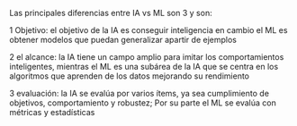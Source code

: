 Las principales diferencias entre IA vs ML son 3 y son:

1 Objetivo: el objetivo de la IA es conseguir inteligencia en cambio el ML es obtener modelos que puedan generalizar apartir de ejemplos 

2 el alcance: la IA tiene un campo amplio para imitar los comportamientos inteligentes, mientras el ML es una subárea de la IA que se centra en los algoritmos que aprenden de los datos mejorando su rendimiento 

3 evaluación: la IA se evalúa por varios ítems, ya sea cumplimiento de objetivos, comportamiento y robustez; Por su parte el ML se evalúa con métricas y estadísticas

